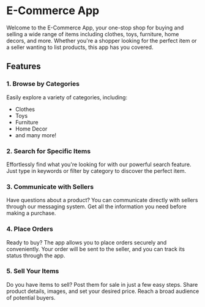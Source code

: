 # E-Commerce App

Welcome to the E-Commerce App, your one-stop shop for buying and selling a wide range of items including clothes, toys, furniture, home decors, and more. Whether you're a shopper looking for the perfect item or a seller wanting to list products, this app has you covered.

## Features

### 1. Browse by Categories

Easily explore a variety of categories, including:
- Clothes
- Toys
- Furniture
- Home Decor
- and many more!

### 2. Search for Specific Items

Effortlessly find what you're looking for with our powerful search feature. Just type in keywords or filter by category to discover the perfect item.

### 3. Communicate with Sellers

Have questions about a product? You can communicate directly with sellers through our messaging system. Get all the information you need before making a purchase.

### 4. Place Orders

Ready to buy? The app allows you to place orders securely and conveniently. Your order will be sent to the seller, and you can track its status through the app.

### 5. Sell Your Items

Do you have items to sell? Post them for sale in just a few easy steps. Share product details, images, and set your desired price. Reach a broad audience of potential buyers.

